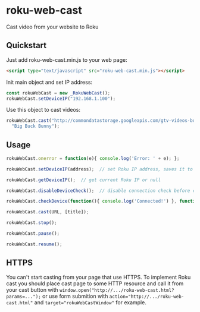 # roku-web-cast
Cast video from your website to Roku

## Quickstart

Just add roku-web-cast.min.js to your web page:
```html
<script type="text/javascript" src="roku-web-cast.min.js"></script>
```

Init main object and set IP address:
```javascript
const rokuWebCast = new _RokuWebCast();
rokuWebCast.setDeviceIP("192.168.1.100");
```

Use this object to cast videos:
```javascript
rokuWebCast.cast("http://commondatastorage.googleapis.com/gtv-videos-bucket/sample/BigBuckBunny.mp4", 
  "Big Buck Bunny");
```

## Usage

```javascript
rokuWebCast.onerror = function(e){ console.log('Error: ' + e); };

rokuWebCast.setDeviceIP(address);  // set Roku IP address, saves it to localStorage

rokuWebCast.getDeviceIP();  // get current Roku IP or null

rokuWebCast.disableDeviceCheck();  // disable connection check before casting

rokuWebCast.checkDevice(function(){ console.log('Connected!') }, function (){ console.log('Failed!') });

rokuWebCast.cast(URL, [title]);

rokuWebCast.stop();

rokuWebCast.pause();

rokuWebCast.resume();
```

## HTTPS
You can't start casting from your page that use HTTPS.
To implement Roku cast you should place cast page to some HTTP resource and
call it from your cast button with 
`window.open("http://.../roku-web-cast.html?params=...");`
or use form submition with `action="http://.../roku-web-cast.html"` 
and `target="rokuWebCastWindow"` for example.




